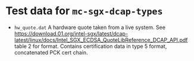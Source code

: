 # Test data for `mc-sgx-dcap-types`

* `hw_quote.dat` A hardware quote taken from a live system. See
  <https://download.01.org/intel-sgx/latest/dcap-latest/linux/docs/Intel_SGX_ECDSA_QuoteLibReference_DCAP_API.pdf>
  table 2 for format.
  Contains certification data in type 5 format, concatenated PCK cert chain.
